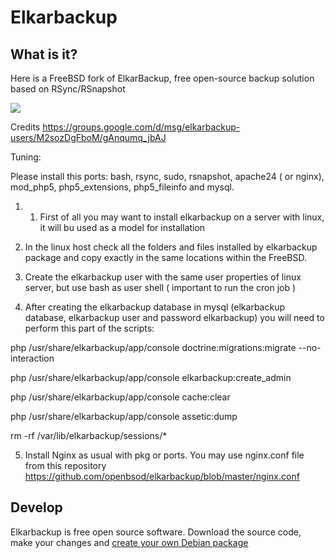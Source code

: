 # Elkarbackup

## What is it?
Here is a FreeBSD fork of ElkarBackup, free open-source backup solution based on RSync/RSnapshot

<img src="http://elkarbackup.org/images/screenshots/eb-jobs.png" />

Credits https://groups.google.com/d/msg/elkarbackup-users/M2sozDgFboM/gAnqumq_jbAJ

Tuning:

Please install this ports: bash, rsync, sudo, rsnapshot, apache24 ( or nginx), mod_php5, php5_extensions, php5_fileinfo and mysql.

1. 1. First of all you may want to install elkarbackup on a server with linux, it will bu used as a model for installation
 
2. In the linux host check all the folders and files installed by elkarbackup package and copy exactly in the same locations within the FreeBSD.
 
3. Create the elkarbackup user with the same user properties of linux server, but use bash as user shell ( important to run the cron job )
 
4. After creating the elkarbackup database in mysql (elkarbackup database, elkarbackup user and password elkarbackup) you will need to perform this part of the scripts:

  php /usr/share/elkarbackup/app/console doctrine:migrations:migrate --no-interaction

  php /usr/share/elkarbackup/app/console elkarbackup:create_admin

  php /usr/share/elkarbackup/app/console cache:clear

  php /usr/share/elkarbackup/app/console assetic:dump

  rm -rf /var/lib/elkarbackup/sessions/*

5. Install Nginx as usual with pkg or ports. You may use nginx.conf file from this repository
  https://github.com/openbsod/elkarbackup/blob/master/nginx.conf


## Develop

Elkarbackup is free open source software. Download the source code, make your changes and [create your own Debian package](https://github.com/elkarbackup/elkarbackup/wiki/BuildPackage)

